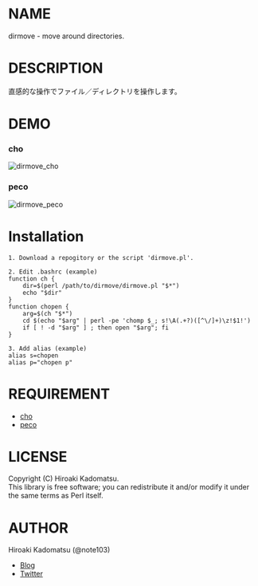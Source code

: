 # NAME

dirmove - move around directories.

# DESCRIPTION

直感的な操作でファイル／ディレクトリを操作します。

# DEMO

### cho
![dirmove_cho](https://dl.dropboxusercontent.com/u/7779513/blog/2016-06-25_sh_cho.gif)

### peco
![dirmove_peco](https://dl.dropboxusercontent.com/u/7779513/blog/2016-06-25_sh_peco.gif)

# Installation

    1. Download a repogitory or the script 'dirmove.pl'.

    2. Edit .bashrc (example)
    function ch {
        dir=$(perl /path/to/dirmove/dirmove.pl "$*")
        echo "$dir"
    }
    function chopen {
        arg=$(ch "$*")
        cd $(echo "$arg" | perl -pe 'chomp $_; s!\A(.+?)([^\/]+)\z!$1!')
        if [ ! -d "$arg" ] ; then open "$arg"; fi
    }

    3. Add alias (example)
    alias s=chopen
    alias p="chopen p"

# REQUIREMENT

- [cho](https://github.com/mattn/cho)
- [peco](https://github.com/peco/peco)

# LICENSE

Copyright (C) Hiroaki Kadomatsu.  
This library is free software; you can redistribute it and/or modify it under the same terms as Perl itself.

# AUTHOR

Hiroaki Kadomatsu (@note103)

- [Blog](http://note103.hateblo.jp/)
- [Twitter](https://twitter.com/note103)
